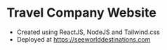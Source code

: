 # Travel Company Website
- Created using ReactJS, NodeJS and Tailwind.css
- Deployed at https://seeworlddestinations.com
